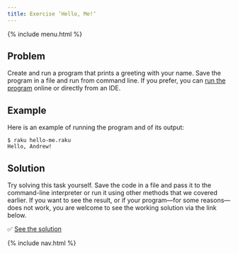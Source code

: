 ```yaml
---
title: Exercise ’Hello, Me!‘
---
```


{% include menu.html %}

## Problem

Create and run a program that prints a greeting with your name. Save the program in a file and run from command line. If you prefer, you can [run the program](/raku-course/essentials/running-programs) online or directly from an IDE.

## Example

Here is an example of running the program and of its output:

    $ raku hello-me.raku
    Hello, Andrew!

## Solution

Try solving this task yourself. Save the code in a file and pass it to the command-line interpreter or run it using other methods that we covered earlier. If you want to see the result, or if your program—for some reasons—does not work, you are welcome to see the working solution via the link below.

✅ [See the solution](solution)

{% include nav.html %}
